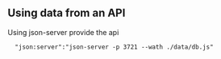 ## Using data from an API
Using json-server provide the api
```
  "json:server":"json-server -p 3721 --wath ./data/db.js"
```